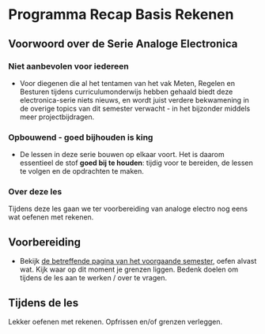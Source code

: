 # Programma Recap Basis Rekenen

## Voorwoord over de Serie Analoge Electronica

### Niet aanbevolen voor iedereen

- Voor diegenen die al het tentamen van het vak Meten, Regelen en Besturen tijdens curriculumonderwijs hebben gehaald biedt deze electronica-serie niets nieuws, en wordt juist verdere bekwamening in de overige topics van dit semester verwacht - in het bijzonder middels meer projectbijdragen.

### Opbouwend - goed bijhouden is king

- De lessen in deze serie bouwen op elkaar voort. Het is daarom essentieel de stof **goed bij te houden**: tijdig voor te bereiden, de lessen te volgen en de opdrachten te maken.

### Over deze les

Tijdens deze les gaan we ter voorbereiding van analoge electro nog eens wat oefenen met rekenen.

## Voorbereiding

- Bekijk [de betreffende pagina van het voorgaande semester](https://github.com/HU-TI-DEV/TI-S2/blob/main/programma/lesprogramma/programma-electrische-grootheden.md#electronica-basis-deel-ii), oefen alvast wat. Kijk waar op dit moment je grenzen liggen. Bedenk doelen om tijdens de les aan te werken / over te vragen. <!-- markdown-link-check-disable-line -->

## Tijdens de les

Lekker oefenen met rekenen. Opfrissen en/of grenzen verleggen.
